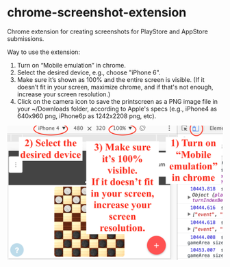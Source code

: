 # chrome-screenshot-extension
Chrome extension for creating screenshots for PlayStore and AppStore submissions.

Way to use the extension:
1. Turn on “Mobile emulation” in chrome.
2. Select the desired device, e.g., choose "iPhone 6".
3. Make sure it’s shown as 100% and the entire screen is visible. (If it doesn’t fit in your screen, maximize chrome, and if that's not enough, increase your screen resolution.)
4. Click on the camera icon to save the printscreen as a PNG image file in your ~/Downloads folder,
according to Apple's specs (e.g., iPhone4 as 640x960 png, iPhone6p as 1242x2208 png, etc).

![Example usage](PrintscreenExample.png)
